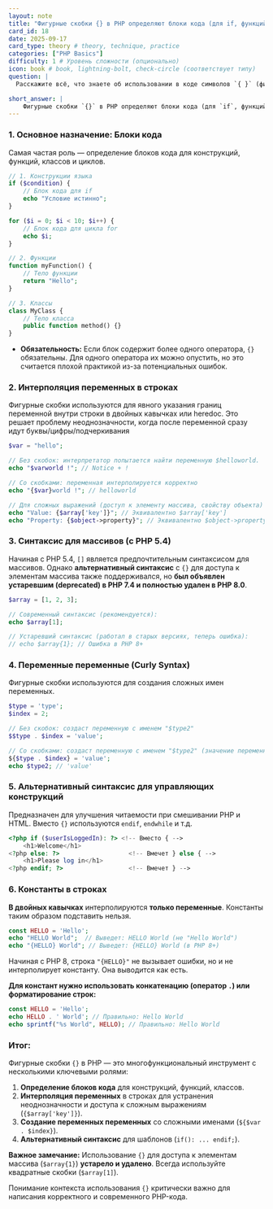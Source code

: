 ```yaml
---
layout: note
title: "Фигурные скобки {} в PHP определяют блоки кода (для if, функций, классов)"
card_id: 18
date: 2025-09-17
card_type: theory # theory, technique, practice
categories: ["PHP Basics"]
difficulty: 1 # Уровень сложности (опционально)
icon: book # book, lightning-bolt, check-circle (соответствует типу)
question: |
  Расскажите всё, что знаете об использовании в коде символов `{ }` (фигурные скобки).

short_answer: |
    Фигурные скобки `{}` в PHP определяют блоки кода (для `if`, функций, классов). В строках с двойными кавычками явно задают границы переменной для устранения неоднозначности: `{$array['key']}`, `{$obj->prop}`. Устарели для доступа к элементам массива (`$arr{1}` → используйте `$arr[1]`). Также используются для сложных имен переменных (`${$name . '_' . $id}`).
---
```

### 1. Основное назначение: Блоки кода

Самая частая роль — определение блоков кода для конструкций, функций, классов и циклов.

```php
// 1. Конструкции языка
if ($condition) {
    // Блок кода для if
    echo "Условие истинно";
}

for ($i = 0; $i < 10; $i++) {
    // Блок кода для цикла for
    echo $i;
}

// 2. Функции
function myFunction() {
    // Тело функции
    return "Hello";
}

// 3. Классы
class MyClass {
    // Тело класса
    public function method() {}
}
```

*   **Обязательность:** Если блок содержит более одного оператора, `{}` обязательны. Для одного оператора их можно опустить, но это считается плохой практикой из-за потенциальных ошибок.

### 2. Интерполяция переменных в строках

Фигурные скобки используются для явного указания границ переменной внутри строки в двойных кавычках или heredoc. Это решает проблему неоднозначности, когда после переменной сразу идут буквы/цифры/подчеркивания

```php
$var = "hello";

// Без скобок: интерпретатор попытается найти переменную $helloworld.
echo "$varworld !"; // Notice + !

// Со скобками: переменная интерполируется корректно
echo "{$var}world !"; // helloworld

// Для сложных выражений (доступ к элементу массива, свойству объекта)
echo "Value: {$array['key']}"; // Эквивалентно $array['key']
echo "Property: {$object->property}"; // Эквивалентно $object->property
```

### 3. Синтаксис для массивов (с PHP 5.4)

Начиная с PHP 5.4, `[]` является предпочтительным синтаксисом для массивов. Однако **альтернативный синтаксис** с `{}` для доступа к элементам массива также поддерживался, но **был объявлен устаревшим (deprecated) в PHP 7.4 и полностью удален в PHP 8.0**.

```php
$array = [1, 2, 3];

// Современный синтаксис (рекомендуется):
echo $array[1];

// Устаревший синтаксис (работал в старых версиях, теперь ошибка):
// echo $array{1}; // Ошибка в PHP 8+
```

### 4. Переменные переменные (Curly Syntax)

Фигурные скобки используются для создания сложных имен переменных.

```php
$type = 'type';
$index = 2;

// Без скобок: создаст переменную с именем "$type2"
$$type . $index = 'value'; 

// Со скобками: создаст переменную с именем "$type2" (значение переменной $type + значение переменной $index)
${$type . $index} = 'value'; 
echo $type2; // 'value'
```

### 5. Альтернативный синтаксис для управляющих конструкций

Предназначен для улучшения читаемости при смешивании PHP и HTML. Вместо `{}` используются `endif`, `endwhile` и т.д.

```php
<?php if ($userIsLoggedIn): ?> <!-- Вместо { -->
    <h1>Welcome</h1>
<?php else: ?>                   <!-- Вмечет } else { -->
    <h1>Please log in</h1>
<?php endif; ?>                  <!-- Вмечет } -->
```

### 6. Константы в строках

**В двойных кавычках** интерполируются **только переменные**. Константы таким образом подставить нельзя.  
```php
const HELLO = 'Hello';
echo "HELLO World";  // Выведет: HELLO World (не "Hello World")
echo "{HELLO} World"; // Выведет: {HELLO} World (в PHP 8+)
```
Начиная с PHP 8, строка `"{HELLO}"` не вызывает ошибки, но и не интерполирует константу. Она выводится как есть.

**Для констант нужно использовать конкатенацию (оператор `.`) или форматирование строк:**
```php
const HELLO = 'Hello';
echo HELLO . ' World'; // Правильно: Hello World
echo sprintf("%s World", HELLO); // Правильно: Hello World
```

### Итог:

Фигурные скобки `{}` в PHP — это многофункциональный инструмент с несколькими ключевыми ролями:
1.  **Определение блоков кода** для конструкций, функций, классов.
2.  **Интерполяция переменных** в строках для устранения неоднозначности и доступа к сложным выражениям (`{$array['key']}`).
3.  **Создание переменных переменных** со сложными именами (`${$var . $index}`).
4.  **Альтернативный синтаксис** для шаблонов (`if(): ... endif;`).

**Важное замечание:** Использование `{}` для доступа к элементам массива (`$array{1}`) **устарело и удалено**. Всегда используйте квадратные скобки (`$array[1]`).

Понимание контекста использования `{}` критически важно для написания корректного и современного PHP-кода.
